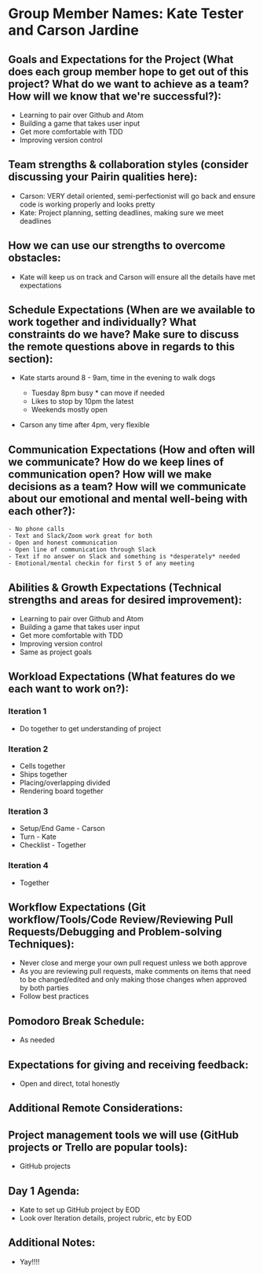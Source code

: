 # Group Member Names: Kate Tester and Carson Jardine

## Goals and Expectations for the Project (What does each group member hope to get out of this project? What do we want to achieve as a team? How will we know that we're successful?):
  - Learning to pair over Github and Atom
  - Building a game that takes user input
  - Get more comfortable with TDD
  - Improving version control

## Team strengths & collaboration styles (consider discussing your Pairin qualities here):

  - Carson: VERY detail oriented, semi-perfectionist will go back and ensure code is working properly and looks pretty
  - Kate: Project planning, setting deadlines, making sure we meet deadlines

## How we can use our strengths to overcome obstacles:
  - Kate will keep us on track and Carson will ensure all the details have met expectations

## Schedule Expectations (When are we available to work together and individually? What constraints do we have? Make sure to discuss the remote questions above in regards to this section):
  - Kate starts around 8 - 9am, time in the evening to walk dogs
    - Tuesday 8pm busy * can move if needed
    - Likes to stop by 10pm the latest
    - Weekends mostly open

  - Carson any time after 4pm, very flexible

## Communication Expectations (How and often will we communicate? How do we keep lines of communication open? How will we make decisions as a team? How will we communicate about our emotional and mental well-being with each other?):
    - No phone calls
    - Text and Slack/Zoom work great for both
    - Open and honest communication
    - Open line of communication through Slack
    - Text if no answer on Slack and something is *desperately* needed
    - Emotional/mental checkin for first 5 of any meeting


## Abilities & Growth Expectations (Technical strengths and areas for desired improvement):
  - Learning to pair over Github and Atom
  - Building a game that takes user input
  - Get more comfortable with TDD
  - Improving version control
  - Same as project goals

## Workload Expectations (What features do we each want to work on?):
### Iteration 1
  - Do together to get understanding of project

### Iteration 2
  - Cells together
  - Ships together
  - Placing/overlapping divided
  - Rendering board together

### Iteration 3
  - Setup/End Game - Carson
  - Turn - Kate
  - Checklist - Together

### Iteration 4
  - Together

## Workflow Expectations (Git workflow/Tools/Code Review/Reviewing Pull Requests/Debugging and Problem-solving Techniques):

  - Never close and merge your own pull request unless we both approve
  - As you are reviewing pull requests, make comments on items that need to be changed/edited and only making those changes when approved by     both parties
  - Follow best practices

## Pomodoro Break Schedule:
  - As needed

## Expectations for giving and receiving feedback:
  - Open and direct, total honestly

## Additional Remote Considerations:

## Project management tools we will use (GitHub projects or Trello are popular tools):
  - GitHub projects

## Day 1 Agenda:
  - Kate to set up GitHub project by EOD
  - Look over Iteration details, project rubric, etc by EOD

## Additional Notes:
  - Yay!!!!

